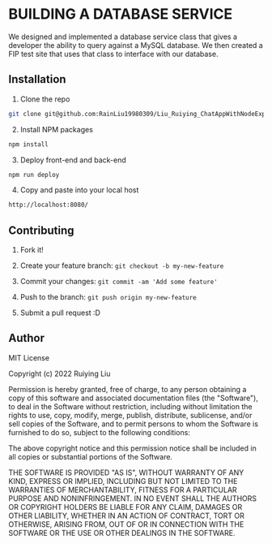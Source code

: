 # BUILDING A DATABASE SERVICE

We designed and implemented a database service class that gives a developer the ability to query against a MySQL database. We then created a FIP test site that uses that class to interface with our database.

## Installation

1. Clone the repo
```sh
git clone git@github.com:RainLiu19980309/Liu_Ruiying_ChatAppWithNodeExpressAndTheVueCLI.git
```
2. Install NPM packages
```sh
npm install
```
3. Deploy front-end and back-end
```sh
npm run deploy
```
4. Copy and paste into your local host
```sh
http://localhost:8080/
```

## Contributing

1. Fork it!

2. Create your feature branch: `git checkout -b my-new-feature`

3. Commit your changes: `git commit -am 'Add some feature'`

4. Push to the branch: `git push origin my-new-feature`

5. Submit a pull request :D

## Author

MIT License

Copyright (c) 2022 Ruiying Liu

Permission is hereby granted, free of charge, to any person obtaining a copy
of this software and associated documentation files (the "Software"), to deal
in the Software without restriction, including without limitation the rights
to use, copy, modify, merge, publish, distribute, sublicense, and/or sell
copies of the Software, and to permit persons to whom the Software is
furnished to do so, subject to the following conditions:

The above copyright notice and this permission notice shall be included in all
copies or substantial portions of the Software.

THE SOFTWARE IS PROVIDED "AS IS", WITHOUT WARRANTY OF ANY KIND, EXPRESS OR
IMPLIED, INCLUDING BUT NOT LIMITED TO THE WARRANTIES OF MERCHANTABILITY,
FITNESS FOR A PARTICULAR PURPOSE AND NONINFRINGEMENT. IN NO EVENT SHALL THE
AUTHORS OR COPYRIGHT HOLDERS BE LIABLE FOR ANY CLAIM, DAMAGES OR OTHER
LIABILITY, WHETHER IN AN ACTION OF CONTRACT, TORT OR OTHERWISE, ARISING FROM,
OUT OF OR IN CONNECTION WITH THE SOFTWARE OR THE USE OR OTHER DEALINGS IN THE
SOFTWARE.
